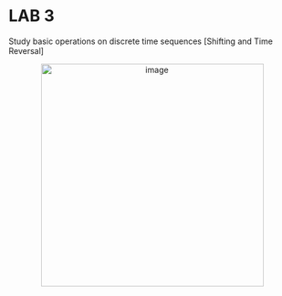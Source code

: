 # LAB 3

Study basic operations on discrete time sequences [Shifting and Time Reversal]

<p align="center">
<img width="390" alt="image" src="https://user-images.githubusercontent.com/82091082/229849169-97b99131-27ce-4706-b878-d42920040cbc.png">
</p>
